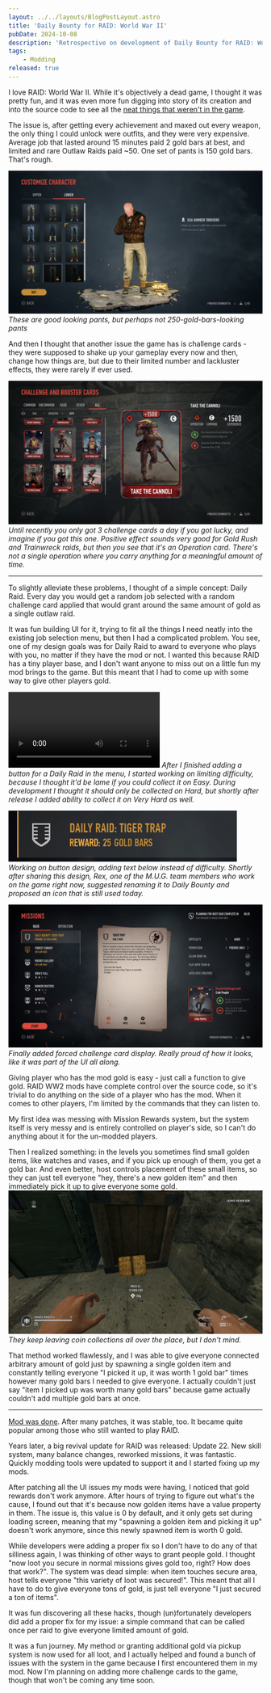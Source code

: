 ```yaml
---
layout: ../../layouts/BlogPostLayout.astro
title: 'Daily Bounty for RAID: World War II'
pubDate: 2024-10-08
description: 'Retrospective on development of Daily Bounty for RAID: World War II'
tags:
    - Modding
released: true
---
```


I love RAID: World War II. While it's objectively a dead game, I thought it was pretty fun, and it was even more fun digging into story of its creation and into the source code to see all the [neat things that weren't in the game](https://tcrf.net/RAID:_World_War_II).

The issue is, after getting every achievement and maxed out every weapon, the only thing I could unlock were outfits, and they were very expensive. Average job that lasted around 15 minutes paid 2 gold bars at best, and limited and rare Outlaw Raids paid ~50. One set of pants is 150 gold bars. That's rough.

![](./daily-raid/_414740_20241003173012_1.png)
_These are good looking pants, but perhaps not 250-gold-bars-looking pants_

And then I thought that another issue the game has is challenge cards - they were supposed to shake up your gameplay every now and then, change how things are, but due to their limited number and lackluster effects, they were rarely if ever used.

![Screenshot showing card "Take the cannoli". Positive effect: No movement penalties for carrying heavy objects. Negative effect: Enemies loot drop chance reduced by 15%. Can only be used in Operations.](./daily-raid/_414740_20241003173510_1.png)
_Until recently you only got 3 challenge cards a day if you got lucky, and imagine if you got this one. Positive effect sounds very good for Gold Rush and Trainwreck raids, but then you see that it's an Operation card. There's not a single operation where you carry anything for a meaningful amount of time._

---

To slightly alleviate these problems, I thought of a simple concept: Daily Raid. Every day you would get a random job selected with a random challenge card applied that would grant around the same amount of gold as a single outlaw raid.

It was fun building UI for it, trying to fit all the things I need neatly into the existing job selection menu, but then I had a complicated problem. You see, one of my design goals was for Daily Raid to award to everyone who plays with you, no matter if they have the mod or not. I wanted this because RAID has a tiny player base, and I don't want anyone to miss out on a little fun my mod brings to the game. But this meant that I had to come up with some way to give other players gold.

![](/blog/daily-raid/2022-07-14_03-58-29.webm)
_After I finished adding a button for a Daily Raid in the menu, I started working on limiting difficulty, because I thought it'd be lame if you could collect it on Easy. During development I thought it should only be collected on Hard, but shortly after release I added ability to collect it on Very Hard as well._

![](./daily-raid/_daily_raid_0.png)
_Working on button design, adding text below instead of difficulty. Shortly after sharing this design, Rex, one of the M.U.G. team members who work on the game right now, suggested renaming it to Daily Bounty and proposed an icon that is still used today._

![](./daily-raid/_daily_raid_1.png)
_Finally added forced challenge card display. Really proud of how it looks, like it was part of the UI all along._

Giving player who has the mod gold is easy - just call a function to give gold. RAID WW2 mods have complete control over the source code, so it's trivial to do anything on the side of a player who has the mod. When it comes to other players, I'm limited by the commands that they can listen to.

My first idea was messing with Mission Rewards system, but the system itself is very messy and is entirely controlled on player's side, so I can't do anything about it for the un-modded players.

Then I realized something: in the levels you sometimes find small golden items, like watches and vases, and if you pick up enough of them, you get a gold bar. And even better, host controls placement of these small items, so they can just tell everyone "hey, there's a new golden item" and then immediately pick it up to give everyone some gold.
![](./daily-raid/_414740_20241003225513_1.png)
_They keep leaving coin collections all over the place, but I don't mind._

That method worked flawlessly, and I was able to give everyone connected arbitrary amount of gold just by spawning a single golden item and constantly telling everyone "I picked it up, it was worth 1 gold bar" times however many gold bars I needed to give everyone. I actually couldn't just say "item I picked up was worth many gold bars" because game actually couldn't add multiple gold bars at once.

---

[Mod was done](https://modworkshop.net/mod/38718). After many patches, it was stable, too. It became quite popular among those who still wanted to play RAID.

Years later, a big revival update for RAID was released: Update 22. New skill system, many balance changes, reworked missions, it was fantastic. Quickly modding tools were updated to support it and I started fixing up my mods.

After patching all the UI issues my mods were having, I noticed that gold rewards don't work anymore. After hours of trying to figure out what's the cause, I found out that it's because now golden items have a value property in them. The issue is, this value is 0 by default, and it only gets set during loading screen, meaning that my "spawning a golden item and picking it up" doesn't work anymore, since this newly spawned item is worth 0 gold.

While developers were adding a proper fix so I don't have to do any of that silliness again, I was thinking of other ways to grant people gold. I thought "now loot you secure in normal missions gives gold too, right? How does that work?". The system was dead simple: when item touches secure area, host tells everyone "this variety of loot was secured!". This meant that all I have to do to give everyone tons of gold, is just tell everyone "I just secured a ton of items".

It was fun discovering all these hacks, though (un)fortunately developers did add a proper fix for my issue: a simple command that can be called once per raid to give everyone limited amount of gold.

It was a fun journey. My method or granting additional gold via pickup system is now used for all loot, and I actually helped and found a bunch of issues with the system in the game because I first encountered them in my mod. Now I'm planning on adding more challenge cards to the game, though that won't be coming any time soon.
